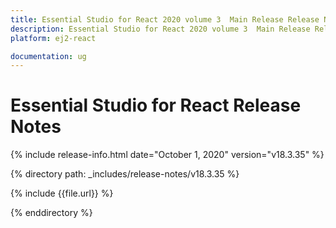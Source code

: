 ```yaml
---
title: Essential Studio for React 2020 volume 3  Main Release Release Notes  
description: Essential Studio for React 2020 volume 3  Main Release Release Notes  
platform: ej2-react

documentation: ug
---
```


# Essential Studio for  React  Release Notes  

{% include release-info.html date="October 1, 2020"   version="v18.3.35"  %} 

{% directory path: _includes/release-notes/v18.3.35 %}

{% include {{file.url}} %}

{% enddirectory %}

